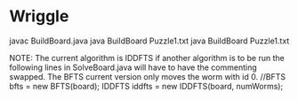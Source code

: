 Wriggle
=======

javac BuildBoard.java
java BuildBoard Puzzle1.txt
java BuildBoard Puzzle1.txt

NOTE: The current algorithm is IDDFTS if another algorithm is to be run
the following lines in SolveBoard.java will have to have the commenting swapped.
The BFTS current version only moves the worm with id 0.
      //BFTS bfts = new BFTS(board);
      IDDFTS iddfts = new IDDFTS(board, numWorms);
